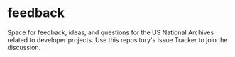 feedback
========

Space for feedback, ideas, and questions for the US National Archives related to developer projects.  Use this repository's Issue Tracker to join the discussion. 
